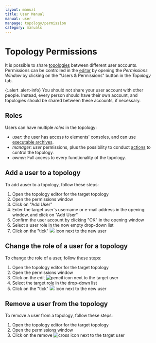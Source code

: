 ```yaml
---
layout: manual
title: User Manual
manual: user
manpage: topology/permission
category: manuals
---
```


# Topology Permissions

It is possible to share [topologies](..) between different user accounts. Permissions can be controlled in the [editor](../editor) by opening the _Permissions Window_ by clicking on the "Users & Permissions" button in the _Topology_ tab.

{:.alert .alert-info}
You should not share your user account with other people. Instead, every person should have their own account, and topologies should be shared between these accounts, if necessary.

## Roles

Users can have multiple _roles_ in the topology:

* *user*: the user has access to elements' consoles, and can use [executable archives](../../element/executable_archive).
* *manager*: _user_ permissions, plus the possibility to conduct [actions](../../element/action) to control the topology.
* *owner*: Full access to every functionality of the topology.

## Add a user to a topology

To add auser to a topology, follow these steps:

1. Open the topology editor for the target topology
2. Open the permissions window
3. Click on "Add User"
4. Enter the target user's username or e-mail address in the opening window, and click on "Add User"
5. Confirm the user account by clicking "OK" in the opening window
6. Select a user role in the now empty drop-down list
7. Click on the "tick" ![](../../img/tick.png) icon next to the new user

## Change the role of a user for a topology

To change the role of a user, follow these steps:

1. Open the topology editor for the target topology
2. Open the permissions window
3. Click on the edit ![pencil](../../img/pencil.png) icon next to the target user
4. Select the target role in the drop-down list
5. Click on the "tick" ![](../../img/tick.png) icon next to the new user

## Remove a user from the topology

To remove a user from a topology, follow these steps:

1. Open the topology editor for the target topology
2. Open the permissions window
3. Click on the remove ![cross](../../img/cross.png) icon next to the target user



